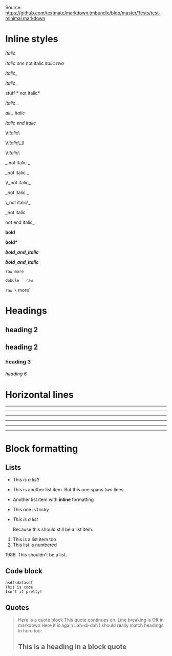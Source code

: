 Source: https://github.com/textmate/markdown.tmbundle/blob/master/Tests/test-minimal.markdown

Inline styles
===============

_italic_

_italic one_ not italic _italic two_

_italic\__

_italic \__

stuff * not italic*

*italic__*

_all _ italic_

_italic
end italic_

\\\\_italic\\_

\\\\_italic\\\_\\\\_

\\\\_italic\\_

\_ not italic _

_not italic _

\\\\_not italic\_

_not italic \_

\\\_not italic\\_

_not italic

not end italic_

__bold__

**bold\***

___bold_and_italic___

***bold_and_italic***

`raw more`

``dobule ` raw``

`raw \` more`

Headings
================

heading 2
----------

## heading 2

### heading 3

###### heading 6

Horizontal lines
=================

***

* * *

___

__ __ __

- - - 

----------------


Block formatting
================

Lists
----------------

 * This *is a list!*
 * This is another list item.
   But this one spans *two* lines. 
 * Another list item with __inline__ formatting
 * This one is tricky  
 * *This is a list*

   Because this should still be a list item.

1. This is a list item too
2. This list is numbered

1986\. This shouldn't be a list.

Code block
---------------

	asdfsdafasdf
	This is code.
	Isn't it pretty!

Quotes
---------------

> Here is a quote block
This quote continues on.  Line breaking is OK in markdown
> Here it is again
> Lah-di-dah
> I should really match headings in here too:
> ## This is a heading in a block quote
